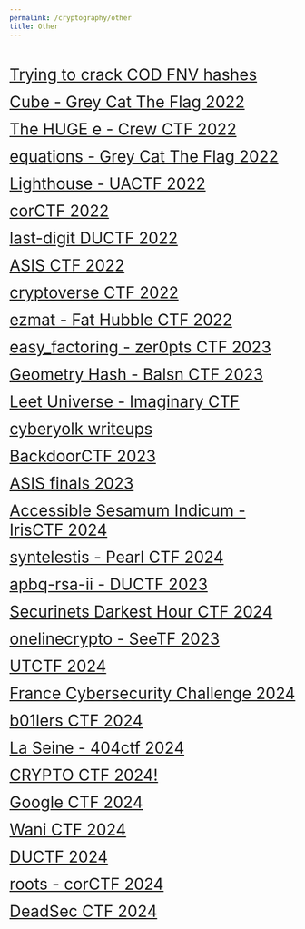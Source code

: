 ```yaml
---
permalink: /cryptography/other
title: Other
---
```


<br>

<span style="font-size:2em;">   [Trying to crack COD FNV hashes](/cryptography/other/Trying-to-crack-COD-FNV-hashes) </span> <br>


<span style="font-size:2em;">   [Cube - Grey Cat The Flag 2022](/cryptography/other/cube-greyCTF-2022) </span> <br>


<span style="font-size:2em;">   [The HUGE e - Crew CTF 2022](/cryptography/other/the-HUGE-e-Crew-CTF-2022) </span> <br>


<span style="font-size:2em;">   [equations - Grey Cat The Flag 2022](/cryptography/other/equations-greyCTF-2022) </span> <br>


<span style="font-size:2em;">   [Lighthouse - UACTF 2022](/cryptography/other/Lighthouse-UACTF-2022) </span> <br>


<span style="font-size:2em;">   [corCTF 2022](/cryptography/other/corCTF-2022) </span> <br>


<span style="font-size:2em;">   [last-digit DUCTF 2022](/cryptography/other/last-digit-DUCTF-2022) </span> <br>


<span style="font-size:2em;">   [ASIS CTF 2022](/cryptography/other/ASIS-CTF-2022) </span> <br>


<span style="font-size:2em;">   [cryptoverse CTF 2022](/cryptography/other/cryptoverse-CTF-2022) </span> <br>


<span style="font-size:2em;">   [ezmat - Fat Hubble CTF 2022](/cryptography/other/ezmat-Fat-Hubble-CTF-2022) </span> <br>


<span style="font-size:2em;">   [easy_factoring - zer0pts CTF 2023](/cryptography/other/easy-factoring-zer0pts-CTF-2023) </span> <br>


<span style="font-size:2em;">   [Geometry Hash - Balsn CTF 2023](/cryptography/other/Geometry-Hash-Balsn-CTF-2023) </span> <br>


<span style="font-size:2em;">   [Leet Universe - Imaginary CTF](/cryptography/other/Leet-Universe-ImaginaryCTF) </span> <br>


<span style="font-size:2em;">   [cyberyolk writeups](/cryptography/other/cyberyolk-writeups) </span> <br>


<span style="font-size:2em;">   [BackdoorCTF 2023](/cryptography/other/BackdoorCTF-2023-writeups) </span> <br>


<span style="font-size:2em;">   [ASIS finals 2023](/cryptography/other/ASIS-finals-2023) </span> <br>


<span style="font-size:2em;">   [Accessible Sesamum Indicum - IrisCTF 2024](/cryptography/other/Accessible-Sesamum-Indicum-IrisCTF-2024) </span> <br>


<span style="font-size:2em;">   [syntelestis - Pearl CTF 2024](/cryptography/other/syntelestis-Pearl-CTF-2024) </span> <br>


<span style="font-size:2em;">   [apbq-rsa-ii - DUCTF 2023](/cryptography/other/apbq-rsa-ii-DUCTF-2023) </span> <br>


<span style="font-size:2em;">   [Securinets Darkest Hour CTF 2024](/cryptography/other/Securinets-Darkest-Hour-CTF-2024) </span> <br>


<span style="font-size:2em;">   [onelinecrypto - SeeTF 2023](/cryptography/other/onelinecrypto-SeeTF-2023) </span> <br>


<span style="font-size:2em;">   [UTCTF 2024](/cryptography/other/UTCTF-2024) </span> <br>


<span style="font-size:2em;">   [France Cybersecurity Challenge 2024](/cryptography/other/FCSC-2024) </span> <br>


<span style="font-size:2em;">   [b01lers CTF 2024](/cryptography/other/b01lers-CTF-2024) </span> <br>


<span style="font-size:2em;">   [La Seine - 404ctf 2024](/cryptography/other/La-Seine-404ctf-2024) </span> <br>


<span style="font-size:2em;">   [CRYPTO CTF 2024!](/cryptography/other/CRYPTO-CTF-2024) </span> <br>


<span style="font-size:2em;">   [Google CTF 2024](/cryptography/other/Google-CTF-2024) </span> <br>


<span style="font-size:2em;">   [Wani CTF 2024](/cryptography/other/WaniCTF2024) </span> <br>


<span style="font-size:2em;">   [DUCTF 2024](/cryptography/other/DUCTF-2024) </span> <br>


<span style="font-size:2em;">   [roots - corCTF 2024](/cryptography/other/roots-corCTF2024) </span> <br>


<span style="font-size:2em;">   [DeadSec CTF 2024](/cryptography/other/DeadSecCTF2024) </span> <br>

